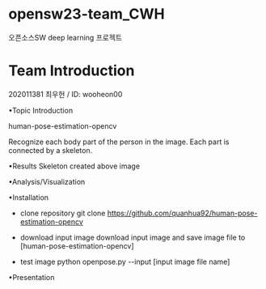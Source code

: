 # opensw23-team_CWH
오픈소스SW  deep learning 프로젝트

# Team Introduction
 202011381 최우헌 / ID: wooheon00

•Topic Introduction
  
human-pose-estimation-opencv

Recognize each body part of the person in the image.
Each part is connected by a skeleton.

•Results
Skeleton created above image


•Analysis/Visualization



•Installation

- clone repository
git clone https://github.com/quanhua92/human-pose-estimation-opencv

- download input image
download input image
and save image file to [human-pose-estimation-opencv] 

- test image
python openpose.py --input [input image file name]


•Presentation
